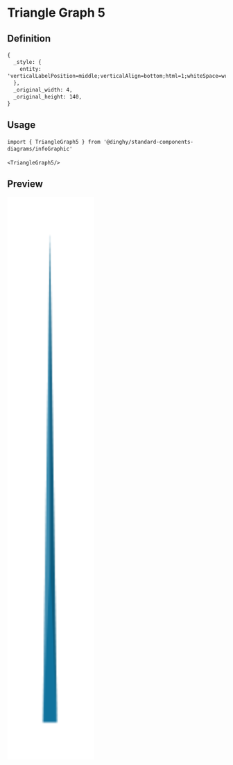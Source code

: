 # Triangle Graph 5

## Definition

```
{
  _style: { 
    entity: 'verticalLabelPosition=middle;verticalAlign=bottom;html=1;whiteSpace=wrap;shape=mxgraph.infographic.shadedTriangle;fillColor=#10739E;strokeColor=none;fontSize=10;labelPosition=center;align=center;fontColor=#FFFFFF;fontStyle=1;shadow=0;',
  },
  _original_width: 4,
  _original_height: 140,
}
```

## Usage

```
import { TriangleGraph5 } from '@dinghy/standard-components-diagrams/infoGraphic'

<TriangleGraph5/>
```

## Preview

<img src="./triangle-graph-5.png" width="200"/>
